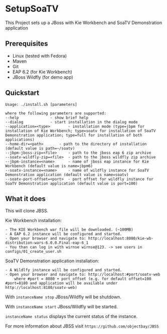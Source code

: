SetupSoaTV
==========

This Project sets up a JBoss with Kie Workbench and SoaTV Demonstration application

Prerequisites
-------------

* Linux (tested with Fedora)
* Maven
* Git
* EAP 6.2 (for Kie Workbench)
* JBoss Wildfly (for demo app)

Quickstart
----------

	Usage: ./install.sh [parameters]

	where the following parameters are supported:
	--help				- show brief help
	--dialog			- start installation in the dialog mode
	--application=<type>		- installation mode (type=jbpm for installation of Kie Workbench; type=soatv for installation of SoaTV Demonstration application; type=full for installation of both applications)
	--home-dir=<path>		- path to the directory of installation (default value is path=~/soatv)
	--jbpm-jboss-zip=<file>		- path to the jboss eap 6 zip archive
	--soatv-wildfly-zip=<file>	- path to the jboss wildfly zip archive
	--jbpm-instance=<name>		- name of jboss eap instance for Kie Workbench (default value is name=jbpm6)
	--soatv-instance=<name>		- name of wildfly instance for SoaTV Demonstration application (default value is name=soatv)
	--soatv-port-offset=<port>	- port offset for wildfly instance for SoaTV Demonstration application (default value is port=100)

What it does
------------

This will clone JBSS.

Kie Workbench installation:

	- The KIE Workbench war file will be downloaded. (~100MB)
	- A EAP 6.2 instance will be configured and started.
	- Open your browser and navigate to: http://localhost:8080/kie-wb-distribution-wars-6.0.0.Final-eap-6_1
	- You than can log in with wirnse wirnse@123. -> see users in configs/01_create_user.sh

SoaTV Demonstration application installation:

	- A Wildlfy instance will be configured and started.
	- Open your browser and navigate to: http://localhost:#port/soatv-web
		where #port = 8080 + port_offset (e.g. for default offset=100 #port=8180 and application will be available under http://localhost:8180/soatv-web)

With `instanceName stop` JBoss/Wildfly will be shutdown.

With `instanceName start` JBoss/Wildfly will be started.

`instanceName status` displays the current status of the instance.

For more information about JBSS visit `https://github.com/objectbay/JBSS`


